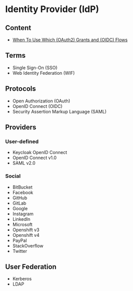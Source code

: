 # Identity Provider (IdP)

<!--
https://linkedin.com/learning/learning-amazon-web-services-aws-for-developers-2/identity-and-access-management-iam

https://github.com/healthify/fake_idp
https://medium.com/swlh/developing-a-microservice-to-handle-over-30k-requests-per-second-at-ifood-3e2d7b822b0e

https://cloudentity.com/

https://docs.solo.io/gloo-edge/master/

https://gist.github.com/bmaupin/6878fae9abcb63ef43f8ac9b9de8fafd

https://app.pluralsight.com/library/courses/getting-started-saml-two/table-of-contents
https://app.pluralsight.com/library/courses/oauth2-json-web-tokens-openid-connect-introduction/table-of-contents

https://linkedin.com/learning/web-security-oauth-and-openid-connect-2/using-oauth-2-0-and-openid-connect
https://linkedin.com/learning/microservices-security/securing-microservices
-->

## Content

- [When To Use Which (OAuth2) Grants and (OIDC) Flows](https://medium.com/@robert.broeckelmann/when-to-use-which-oauth2-grants-and-oidc-flows-ec6a5c00d864)

## Terms

- Single Sign-On (SSO)
- Web Identity Federation (WIF)

## Protocols

- Open Authorization (OAuth)
- OpenID Connect (OIDC)
- Security Assertion Markup Language (SAML)

<!-- ## Concepts

- Claims-based Identity

## Choices

- Cloud
- Do-it-yourself -->

<!-- ##

- JSON Web Token (JWT) is a compact URL-safe means of representing claims to be transferred between two parties.
- OpenID Connect (OIDC) is an open standard and decentralized authentication protocol.
- OAuth is a standard that enables access delegation.
-->

## Providers

<!--
- [AWS Cognito](/aws/aws-cognito.md)
- [Auth0](https://auth0.com/)
- [Azure AD](https://azure.microsoft.com/en-us/services/active-directory/)
- [Gluu](https://gluu.org/)
- [Okta](https://okta.com/)
- [ORY Hydra](ory-hydra.md)
-->

### User-defined

- Keycloak OpenID Connect
- OpenID Connect v1.0
- SAML v2.0

### Social

- BitBucket
- Facebook
- GitHub
- GitLab
- Google
- Instagram
- LinkedIn
- Microsoft
- Openshift v3
- Openshift v4
- PayPal
- StackOverflow
- Twitter

## User Federation

- Kerberos
- LDAP
